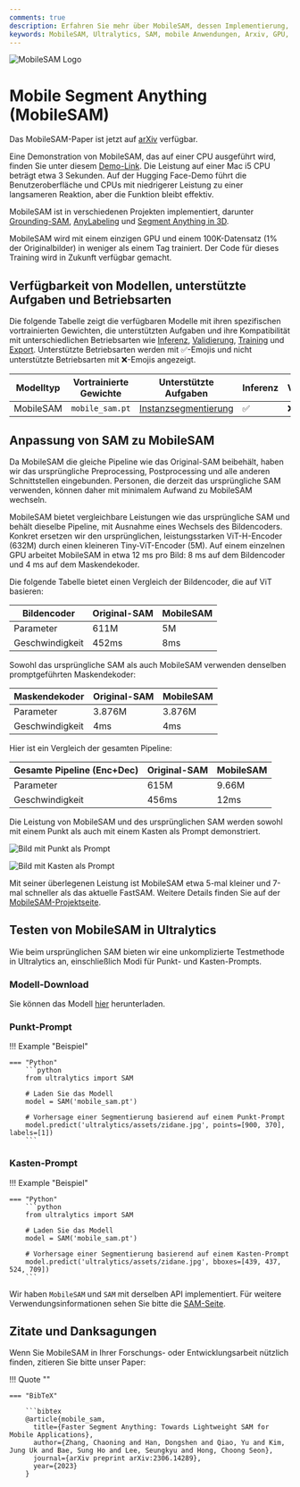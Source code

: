 ```yaml
---
comments: true
description: Erfahren Sie mehr über MobileSAM, dessen Implementierung, den Vergleich mit dem Original-SAM und wie Sie es im Ultralytics-Framework herunterladen und testen können. Verbessern Sie Ihre mobilen Anwendungen heute.
keywords: MobileSAM, Ultralytics, SAM, mobile Anwendungen, Arxiv, GPU, API, Bildencoder, Maskendekoder, Modell-Download, Testmethode
---
```


![MobileSAM Logo](https://github.com/ChaoningZhang/MobileSAM/blob/master/assets/logo2.png?raw=true)

# Mobile Segment Anything (MobileSAM)

Das MobileSAM-Paper ist jetzt auf [arXiv](https://arxiv.org/pdf/2306.14289.pdf) verfügbar.

Eine Demonstration von MobileSAM, das auf einer CPU ausgeführt wird, finden Sie unter diesem [Demo-Link](https://huggingface.co/spaces/dhkim2810/MobileSAM). Die Leistung auf einer Mac i5 CPU beträgt etwa 3 Sekunden. Auf der Hugging Face-Demo führt die Benutzeroberfläche und CPUs mit niedrigerer Leistung zu einer langsameren Reaktion, aber die Funktion bleibt effektiv.

MobileSAM ist in verschiedenen Projekten implementiert, darunter [Grounding-SAM](https://github.com/IDEA-Research/Grounded-Segment-Anything), [AnyLabeling](https://github.com/vietanhdev/anylabeling) und [Segment Anything in 3D](https://github.com/Jumpat/SegmentAnythingin3D).

MobileSAM wird mit einem einzigen GPU und einem 100K-Datensatz (1% der Originalbilder) in weniger als einem Tag trainiert. Der Code für dieses Training wird in Zukunft verfügbar gemacht.

## Verfügbarkeit von Modellen, unterstützte Aufgaben und Betriebsarten

Die folgende Tabelle zeigt die verfügbaren Modelle mit ihren spezifischen vortrainierten Gewichten, die unterstützten Aufgaben und ihre Kompatibilität mit unterschiedlichen Betriebsarten wie [Inferenz](../modes/predict.md), [Validierung](../modes/val.md), [Training](../modes/train.md) und [Export](../modes/export.md). Unterstützte Betriebsarten werden mit ✅-Emojis und nicht unterstützte Betriebsarten mit ❌-Emojis angezeigt.

| Modelltyp | Vortrainierte Gewichte | Unterstützte Aufgaben                       | Inferenz | Validierung | Training | Export |
|-----------|------------------------|---------------------------------------------|----------|-------------|----------|--------|
| MobileSAM | `mobile_sam.pt`        | [Instanzsegmentierung](../tasks/segment.md) | ✅        | ❌           | ❌        | ✅      |

## Anpassung von SAM zu MobileSAM

Da MobileSAM die gleiche Pipeline wie das Original-SAM beibehält, haben wir das ursprüngliche Preprocessing, Postprocessing und alle anderen Schnittstellen eingebunden. Personen, die derzeit das ursprüngliche SAM verwenden, können daher mit minimalem Aufwand zu MobileSAM wechseln.

MobileSAM bietet vergleichbare Leistungen wie das ursprüngliche SAM und behält dieselbe Pipeline, mit Ausnahme eines Wechsels des Bildencoders. Konkret ersetzen wir den ursprünglichen, leistungsstarken ViT-H-Encoder (632M) durch einen kleineren Tiny-ViT-Encoder (5M). Auf einem einzelnen GPU arbeitet MobileSAM in etwa 12 ms pro Bild: 8 ms auf dem Bildencoder und 4 ms auf dem Maskendekoder.

Die folgende Tabelle bietet einen Vergleich der Bildencoder, die auf ViT basieren:

| Bildencoder     | Original-SAM | MobileSAM |
|-----------------|--------------|-----------|
| Parameter       | 611M         | 5M        |
| Geschwindigkeit | 452ms        | 8ms       |

Sowohl das ursprüngliche SAM als auch MobileSAM verwenden denselben promptgeführten Maskendekoder:

| Maskendekoder   | Original-SAM | MobileSAM |
|-----------------|--------------|-----------|
| Parameter       | 3.876M       | 3.876M    |
| Geschwindigkeit | 4ms          | 4ms       |

Hier ist ein Vergleich der gesamten Pipeline:

| Gesamte Pipeline (Enc+Dec) | Original-SAM | MobileSAM |
|----------------------------|--------------|-----------|
| Parameter                  | 615M         | 9.66M     |
| Geschwindigkeit            | 456ms        | 12ms      |

Die Leistung von MobileSAM und des ursprünglichen SAM werden sowohl mit einem Punkt als auch mit einem Kasten als Prompt demonstriert.

![Bild mit Punkt als Prompt](https://raw.githubusercontent.com/ChaoningZhang/MobileSAM/master/assets/mask_box.jpg?raw=true)

![Bild mit Kasten als Prompt](https://raw.githubusercontent.com/ChaoningZhang/MobileSAM/master/assets/mask_box.jpg?raw=true)

Mit seiner überlegenen Leistung ist MobileSAM etwa 5-mal kleiner und 7-mal schneller als das aktuelle FastSAM. Weitere Details finden Sie auf der [MobileSAM-Projektseite](https://github.com/ChaoningZhang/MobileSAM).

## Testen von MobileSAM in Ultralytics

Wie beim ursprünglichen SAM bieten wir eine unkomplizierte Testmethode in Ultralytics an, einschließlich Modi für Punkt- und Kasten-Prompts.

### Modell-Download

Sie können das Modell [hier](https://github.com/ChaoningZhang/MobileSAM/blob/master/weights/mobile_sam.pt) herunterladen.

### Punkt-Prompt

!!! Example "Beispiel"

    === "Python"
        ```python
        from ultralytics import SAM

        # Laden Sie das Modell
        model = SAM('mobile_sam.pt')

        # Vorhersage einer Segmentierung basierend auf einem Punkt-Prompt
        model.predict('ultralytics/assets/zidane.jpg', points=[900, 370], labels=[1])
        ```

### Kasten-Prompt

!!! Example "Beispiel"

    === "Python"
        ```python
        from ultralytics import SAM

        # Laden Sie das Modell
        model = SAM('mobile_sam.pt')

        # Vorhersage einer Segmentierung basierend auf einem Kasten-Prompt
        model.predict('ultralytics/assets/zidane.jpg', bboxes=[439, 437, 524, 709])
        ```

Wir haben `MobileSAM` und `SAM` mit derselben API implementiert. Für weitere Verwendungsinformationen sehen Sie bitte die [SAM-Seite](sam.md).

## Zitate und Danksagungen

Wenn Sie MobileSAM in Ihrer Forschungs- oder Entwicklungsarbeit nützlich finden, zitieren Sie bitte unser Paper:

!!! Quote ""

    === "BibTeX"

        ```bibtex
        @article{mobile_sam,
          title={Faster Segment Anything: Towards Lightweight SAM for Mobile Applications},
          author={Zhang, Chaoning and Han, Dongshen and Qiao, Yu and Kim, Jung Uk and Bae, Sung Ho and Lee, Seungkyu and Hong, Choong Seon},
          journal={arXiv preprint arXiv:2306.14289},
          year={2023}
        }
        
